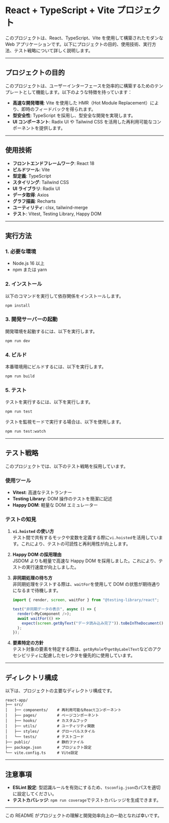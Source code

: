 # React + TypeScript + Vite プロジェクト

このプロジェクトは、React、TypeScript、Vite を使用して構築されたモダンな Web アプリケーションです。以下にプロジェクトの目的、使用技術、実行方法、テスト戦略について詳しく説明します。

---

## プロジェクトの目的

このプロジェクトは、ユーザーインターフェースを効率的に構築するためのテンプレートとして機能します。以下のような特徴を持っています：

- **高速な開発環境**: Vite を使用した HMR（Hot Module Replacement）により、即時のフィードバックを得られます。
- **型安全性**: TypeScript を採用し、型安全な開発を実現します。
- **UI コンポーネント**: Radix UI や Tailwind CSS を活用した再利用可能なコンポーネントを提供します。

---

## 使用技術

- **フロントエンドフレームワーク**: React 18
- **ビルドツール**: Vite
- **型定義**: TypeScript
- **スタイリング**: Tailwind CSS
- **UI ライブラリ**: Radix UI
- **データ取得**: Axios
- **グラフ描画**: Recharts
- **ユーティリティ**: clsx, tailwind-merge
- **テスト**: Vitest, Testing Library, Happy DOM

---

## 実行方法

### 1. 必要な環境

- Node.js 16 以上
- npm または yarn

### 2. インストール

以下のコマンドを実行して依存関係をインストールします。

```bash
npm install
```

### 3. 開発サーバーの起動

開発環境を起動するには、以下を実行します。

```bash
npm run dev
```

### 4. ビルド

本番環境用にビルドするには、以下を実行します。

```bash
npm run build
```

### 5. テスト

テストを実行するには、以下を実行します。

```bash
npm run test
```

テストを監視モードで実行する場合は、以下を使用します。

```bash
npm run test:watch
```

---

## テスト戦略

このプロジェクトでは、以下のテスト戦略を採用しています。

### 使用ツール

- **Vitest**: 高速なテストランナー
- **Testing Library**: DOM 操作のテストを簡潔に記述
- **Happy DOM**: 軽量な DOM エミュレーター

### テストの知見

1. **`vi.hoisted` の使い方**  
   テスト間で共有するモックや変数を定義する際に`vi.hoisted`を活用しています。これにより、テストの可読性と再利用性が向上します。

2. **Happy DOM の採用理由**  
   JSDOM よりも軽量で高速な Happy DOM を採用しました。これにより、テストの実行速度が向上しました。

3. **非同期処理の待ち方**  
   非同期処理をテストする際は、`waitFor`を使用して DOM の状態が期待通りになるまで待機します。

   ```ts
   import { render, screen, waitFor } from "@testing-library/react";

   test("非同期データの表示", async () => {
     render(<MyComponent />);
     await waitFor(() =>
       expect(screen.getByText("データ読み込み完了")).toBeInTheDocument()
     );
   });
   ```

4. **要素特定の方針**  
   テスト対象の要素を特定する際は、`getByRole`や`getByLabelText`などのアクセシビリティに配慮したセレクタを優先的に使用しています。

---

## ディレクトリ構成

以下は、プロジェクトの主要なディレクトリ構成です。

```
react-app/
├── src/
│   ├── components/    # 再利用可能なReactコンポーネント
│   ├── pages/         # ページコンポーネント
│   ├── hooks/         # カスタムフック
│   ├── utils/         # ユーティリティ関数
│   ├── styles/        # グローバルスタイル
│   └── tests/         # テストコード
├── public/            # 静的ファイル
├── package.json       # プロジェクト設定
└── vite.config.ts     # Vite設定
```

---

## 注意事項

- **ESLint 設定**: 型認識ルールを有効にするため、`tsconfig.json`のパスを適切に設定してください。
- **テストカバレッジ**: `npm run coverage`でテストカバレッジを生成できます。

---

この README がプロジェクトの理解と開発効率向上の一助となれば幸いです。
